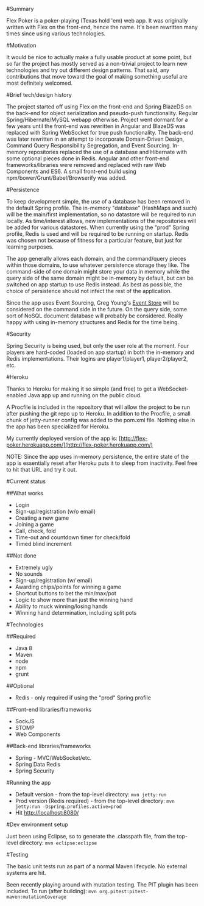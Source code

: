 #Summary

Flex Poker is a poker-playing (Texas hold 'em) web app.  It was originally written with Flex on the front-end, hence the name.  It's been rewritten many times since  using various technologies.

#Motivation

It would be nice to actually make a fully usable product at some point, but so far the project has mostly served as a non-trivial project to learn new technologies and try out different design patterns.  That said, any contributions that move toward the goal of making something useful are most definitely welcomed.

#Brief tech/design history

The project started off using Flex on the front-end and Spring BlazeDS on the back-end for object serialization and pseudo-push functionality.  Regular Spring/Hibernate/MySQL webapp otherwise.  Project went dormant for a few years until the front-end was rewritten in Angular and BlazeDS was replaced with Spring WebSocket for true push functionality.  The back-end was later rewritten in an attempt to incorporate Domain-Driven Design, Command Query Responsibility Segregation, and Event Sourcing.  In-memory repositories replaced the use of a database and Hibernate with some optional pieces done in Redis.  Angular and other front-end frameworks/libraries were removed and replaced with raw Web Components and ES6.  A small front-end build using npm/bower/Grunt/Babel/Browserify was added.

#Persistence

To keep development simple, the use of a database has been removed in the default Spring profile.  The in-memory "database" (HashMaps and such) will be the main/first implementation, so no datastore will be required to run locally.  As time/interest allows, new implementations of the repositories will be added for various datastores.  When currently using the "prod" Spring profile, Redis is used and will be required to be running on startup.  Redis was chosen not because of fitness for a particular feature, but just for learning purposes.

The app generally allows each domain, and the command/query pieces within those domains, to use whatever persistence storage they like.  The command-side of one domain might store your data in memory while the query side of the same domain might be in-memory by default, but can be switched on app startup to use Redis instead.  As best as possible, the choice of persistence should not infect the rest of the application.

Since the app uses Event Sourcing, Greg Young's [Event Store](https://github.com/EventStore/EventStore) will be considered on the command side in the future.  On the query side, some sort of NoSQL document database will probably be considered.  Really happy with using in-memory structures and Redis for the time being.

#Security

Spring Security is being used, but only the user role at the moment.  Four players are hard-coded (loaded on app startup) in both the in-memory and Redis implementations.  Their logins are player1/player1, player2/player2, etc.

#Heroku

Thanks to Heroku for making it so simple (and free) to get a WebSocket-enabled Java app up and running on the public cloud.

A Procfile is included in the repository that will allow the project to be run after pushing the git repo up to Heroku.  In addition to the Procfile, a small chunk of jetty-runner config was added to the pom.xml file.  Nothing else in the app has been specialized for Heroku.

My currently deployed version of the app is: [http://flex-poker.herokuapp.com/](http://flex-poker.herokuapp.com/)

NOTE: Since the app uses in-memory persistence, the entire state of the app is essentially reset after Heroku puts it to sleep from inactivity.  Feel free to hit that URL and try it out.

#Current status

##What works

* Login
* Sign-up/registration (w/o email)
* Creating a new game
* Joining a game
* Call, check, fold
* Time-out and countdown timer for check/fold
* Timed blind increment

##Not done

* Extremely ugly
* No sounds
* Sign-up/registration (w/ email)
* Awarding chips/points for winning a game
* Shortcut buttons to bet the min/max/pot
* Logic to show more than just the winning hand
* Ability to muck winning/losing hands
* Winning hand determination, including split pots

#Technologies

##Required

* Java 8
* Maven
* node
* npm
* grunt

##Optional

* Redis - only required if using the "prod" Spring profile

##Front-end libraries/frameworks

* SockJS
* STOMP
* Web Components

##Back-end libraries/frameworks

* Spring - MVC/WebSocket/etc.
* Spring Data Redis
* Spring Security

#Running the app

* Default version - from the top-level directory: `mvn jetty:run`
* Prod version (Redis required) - from the top-level directory: `mvn jetty:run -Dspring.profiles.active=prod`
* Hit [http://localhost:8080/](http://localhost:8080/)

#Dev environment setup

Just been using Eclipse, so to generate the .classpath file, from the top-level directory: `mvn eclipse:eclipse`

#Testing

The basic unit tests run as part of a normal Maven lifecycle.  No external systems are hit.

Been recently playing around with mutation testing.  The PIT plugin has been included.  To run (after building): `mvn org.pitest:pitest-maven:mutationCoverage`
